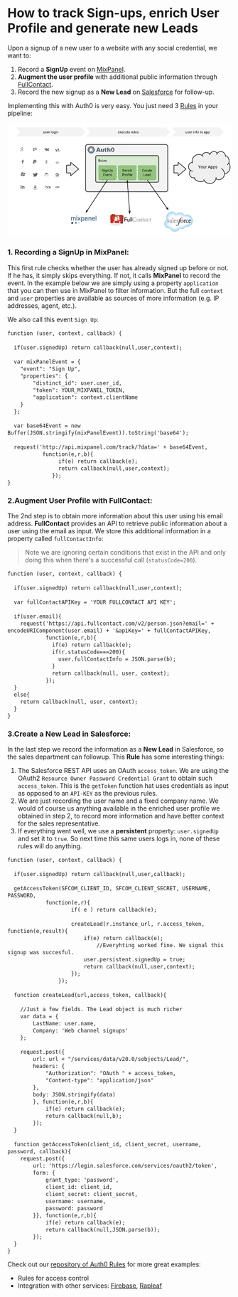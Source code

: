 # How to track __Sign-ups__, enrich __User Profile__ and generate new __Leads__

Upon a signup of a new user to a website with any social credential, we want to:

1. Record a __SignUp__ event on [MixPanel](https://mixpanel.com).
2. __Augment the user profile__ with additional public information through [FullContact](http://www.fullcontact.com/).
3. Record the new signup as a __New Lead__ on [Salesforce](http://www.salesforce.com/) for follow-up.

Implementing this with Auth0 is very easy. You just need 3 [Rules](/rules) in your pipeline:

![](media/articles/tutorials/signups.png)

### 1. Recording a __SignUp__ in MixPanel:

This first rule checks whether the user has already signed up before or not. If he has, it simply skips everything. If not, it calls __MixPanel__ to record the event. In the example below we are simply using a property `application` that you can then use in MixPanel to filter information. But the full `context` and `user` properties are available as sources of more information (e.g. IP addresses, agent, etc.).

We also call this event `Sign Up`:

```
function (user, context, callback) {

  if(user.signedUp) return callback(null,user,context);

  var mixPanelEvent = {
    "event": "Sign Up",
    "properties": {
        "distinct_id": user.user_id,
        "token": YOUR_MIXPANEL_TOKEN,
        "application": context.clientName
    }
  };

  var base64Event = new Buffer(JSON.stringify(mixPanelEvent)).toString('base64');

  request('http://api.mixpanel.com/track/?data=' + base64Event,
           function(e,r,b){
              	if(e) return callback(e);
                return callback(null,user,context);
              });
}

```

### 2.Augment __User Profile__ with FullContact:

The 2nd step is to obtain more information about this user using his email address. __FullContact__ provides an API to retrieve public information about a user using the email as input. We store this additional information in a property called `fullContactInfo`:

>Note we are ignoring certain conditions that exist in the API and only doing this when there's a successful call (`statusCode=200`).

```
function (user, context, callback) {

  if(user.signedUp) return callback(null,user,context);

  var fullContactAPIKey = 'YOUR FULLCONTACT API KEY';

  if(user.email){
    request('https://api.fullcontact.com/v2/person.json?email=' + encodeURIComponent(user.email) + '&apiKey=' + fullContactAPIKey,
            function(e,r,b){
              if(e) return callback(e);
              if(r.statusCode===200){
                user.fullContactInfo = JSON.parse(b);
              }
              return callback(null, user, context);
            });
  }
  else{
    return callback(null, user, context);
  }
}
```

### 3.Create a __New Lead__ in Salesforce: 

In the last step we record the information as a __New Lead__ in Salesforce, so the sales department can followup. This __Rule__ has some interesting things:

1. The Salesforce REST API uses an OAuth `access_token`. We are using the OAuth2 `Resource Owner Password Credential Grant` to obtain such `access_token`. This is the `getToken` function hat uses credentials as input as opposed to an `API-KEY` as the previous rules.
2. We are just recording the user name and a fixed company name. We would of course us anything available in the enriched user profile we obtained in step 2, to record more information and have better context for the sales representative.
3. If everything went well, we use a __persistent__ property: `user.signedUp` and set it to `true`. So next time this same users logs in, none of these rules will do anything.

```
function (user, context, callback) {

  if(user.signedUp) return callback(null,user,callback);

  getAccessToken(SFCOM_CLIENT_ID, SFCOM_CLIENT_SECRET, USERNAME, PASSWORD, 
            function(e,r){
                    if( e ) return callback(e);

                    createLead(r.instance_url, r.access_token, function(e,result){
                        if(e) return callback(e);
              			    //Everyhting worked fine. We signal this signup was succesful.
                        user.persistent.signedUp = true;
                        return callback(null,user,context);
                    });
                });
  
  function createLead(url,access_token, callback){

    //Just a few fields. The Lead object is much richer 
    var data = {
        LastName: user.name,
        Company: 'Web channel signups'
    };

    request.post({
        url: url + "/services/data/v20.0/sobjects/Lead/",
        headers: {
            "Authorization": "OAuth " + access_token,
            "Content-type": "application/json"
        },
        body: JSON.stringify(data)
        }, function(e,r,b){
            if(e) return callback(e);
            return callback(null,b);
        });
  }

  function getAccessToken(client_id, client_secret, username, password, callback){
    request.post({
        url: 'https://login.salesforce.com/services/oauth2/token',
        form: {
            grant_type: 'password',
            client_id: client_id,
            client_secret: client_secret,
            username: username,
            password: password
        }}, function(e,r,b){
            if(e) return callback(e);
            return callback(null,JSON.parse(b));
        });
  }
}
```

Check out our [repository of Auth0 Rules](https://github.com/auth0/rules) for more great examples:

* Rules for access control
* Integration with other services: [Firebase](http://firebase.com), [Rapleaf](http://rapleaf.com)
